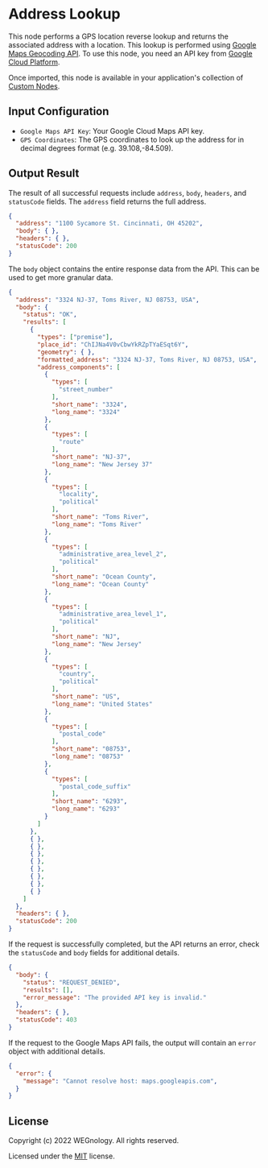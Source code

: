 # Address Lookup

This node performs a GPS location reverse lookup and returns the associated address with a location. This lookup is performed using [Google Maps Geocoding API](https://developers.google.com/maps/documentation/geocoding/intro#ReverseGeocoding). To use this node, you need an API key from [Google Cloud Platform](https://developers.google.com/maps/documentation/geocoding/get-api-key).

Once imported, this node is available in your application's collection of [Custom Nodes](https://docs.app.wnology.io/workflows/custom-nodes/overview/).

## Input Configuration

* `Google Maps API Key`: Your Google Cloud Maps API key.
* `GPS Coordinates`: The GPS coordinates to look up the address for in decimal degrees format (e.g. 39.108,-84.509).

## Output Result

The result of all successful requests include `address`, `body`, `headers`, and `statusCode` fields. The `address` field returns the full address.

```json
{
  "address": "1100 Sycamore St. Cincinnati, OH 45202",
  "body": { },
  "headers": { },
  "statusCode": 200
}
```

The `body` object contains the entire response data from the API. This can be used to get more granular data.

```json
{
  "address": "3324 NJ-37, Toms River, NJ 08753, USA",
  "body": {
    "status": "OK",
    "results": [
      {
        "types": ["premise"],
        "place_id": "ChIJNa4V0vCbwYkRZpTYaESqt6Y",
        "geometry": { },
        "formatted_address": "3324 NJ-37, Toms River, NJ 08753, USA",
        "address_components": [
          {
            "types": [
              "street_number"
            ],
            "short_name": "3324",
            "long_name": "3324"
          },
          {
            "types": [
              "route"
            ],
            "short_name": "NJ-37",
            "long_name": "New Jersey 37"
          },
          {
            "types": [
              "locality",
              "political"
            ],
            "short_name": "Toms River",
            "long_name": "Toms River"
          },
          {
            "types": [
              "administrative_area_level_2",
              "political"
            ],
            "short_name": "Ocean County",
            "long_name": "Ocean County"
          },
          {
            "types": [
              "administrative_area_level_1",
              "political"
            ],
            "short_name": "NJ",
            "long_name": "New Jersey"
          },
          {
            "types": [
              "country",
              "political"
            ],
            "short_name": "US",
            "long_name": "United States"
          },
          {
            "types": [
              "postal_code"
            ],
            "short_name": "08753",
            "long_name": "08753"
          },
          {
            "types": [
              "postal_code_suffix"
            ],
            "short_name": "6293",
            "long_name": "6293"
          }
        ]
      },
      { },
      { },
      { },
      { },
      { },
      { },
      { },
      { }
    ]
  },
  "headers": { },
  "statusCode": 200
}
```

If the request is successfully completed, but the API returns an error, check the `statusCode` and `body` fields for additional details.

```json
{
  "body": {
    "status": "REQUEST_DENIED",
    "results": [],
    "error_message": "The provided API key is invalid."
  },
  "headers": { },
  "statusCode": 403
}
```

If the request to the Google Maps API fails, the output will contain an `error` object with additional details.

```json
{
  "error": {
    "message": "Cannot resolve host: maps.googleapis.com",
  }
}
```

## License

Copyright (c) 2022 WEGnology. All rights reserved.

Licensed under the [MIT](https://github.com/WEGnology/wegnology-templates/blob/master/LICENSE.txt) license.
